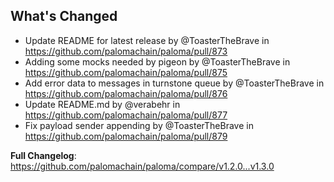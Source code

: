 ## What's Changed
* Update README for latest release by @ToasterTheBrave in https://github.com/palomachain/paloma/pull/873
* Adding some mocks needed by pigeon by @ToasterTheBrave in https://github.com/palomachain/paloma/pull/875
* Add error data to messages in turnstone queue by @ToasterTheBrave in https://github.com/palomachain/paloma/pull/876
* Update README.md by @verabehr in https://github.com/palomachain/paloma/pull/877
* Fix payload sender appending by @ToasterTheBrave in https://github.com/palomachain/paloma/pull/879


**Full Changelog**: https://github.com/palomachain/paloma/compare/v1.2.0...v1.3.0
